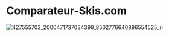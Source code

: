 # Comparateur-Skis.com

![427555703_2000471737034399_8502776640896554525_n](https://github.com/ComparateurSkis/comparateur-skis.github.io/assets/156725022/d197b077-bcce-4427-bcd8-e132a0c3665e)
